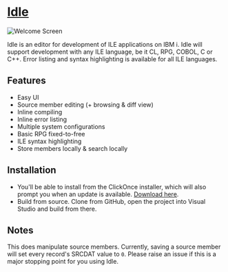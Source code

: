 # [Idle](http://worksofbarry.com/idle/)

![Welcome Screen](https://pbs.twimg.com/media/DPAjxz7V4AAXU4L.jpg)

Idle is an editor for development of ILE applications on IBM i. Idle will support development with any ILE language, be it CL, RPG, COBOL, C or C++. Error listing and syntax highlighting is available for all ILE languages.

## Features

* Easy UI
* Source member editing (+ browsing & diff view)
* Inline compiling
* Inline error listing
* Multiple system configurations
* Basic RPG fixed-to-free
* ILE syntax highlighting
* Store members locally & search locally

## Installation

* You'll be able to install from the ClickOnce installer, which will also prompt you when an update is available. [Download here](http://worksofbarry.com/idle/installer/setup.exe).
* Build from source. Clone from GitHub, open the project into Visual Studio and build from there.

## Notes

This does manipulate source members. Currently, saving a source member will set every record's SRCDAT value to `0`. Please raise an issue if this is a major stopping point for you using Idle.